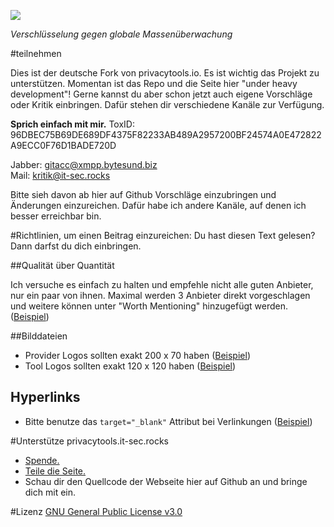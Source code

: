 [![](https://privacytools.it-sec.rocks/img/layout/logo.png)](https://privacytools.it-sec.rocks)

_Verschlüsselung gegen globale Massenüberwachung_

#teilnehmen

Dies ist der deutsche Fork von privacytools.io.
Es ist wichtig das Projekt zu unterstützen.
Momentan ist das Repo und die Seite hier "under heavy development"!
Gerne kannst du aber schon jetzt auch eigene Vorschläge oder Kritik einbringen.
Dafür stehen dir verschiedene Kanäle zur Verfügung.

**Sprich einfach mit mir.**
ToxID: 96DBEC75B69DE689DF4375F82233AB489A2957200BF24574A0E472822A9ECC0F76D1BADE720D                 

Jabber: gitacc@xmpp.bytesund.biz                 
Mail: kritik@it-sec.rocks

Bitte sieh davon ab hier auf Github Vorschläge einzubringen und Änderungen einzureichen.
Dafür habe ich andere Kanäle, auf denen ich besser erreichbar bin.


#Richtlinien, um einen Beitrag einzureichen:
Du hast diesen Text gelesen? Dann darfst du dich einbringen.

##Qualität über Quantität

Ich versuche es einfach zu halten und empfehle nicht alle guten Anbieter, nur ein paar von ihnen. 
Maximal werden 3 Anbieter direkt vorgeschlagen und weitere können unter "Worth Mentioning" hinzugefügt werden. ([Beispiel](https://privacytools.it-sec.rocks/#im)) 

##Bilddateien

- Provider Logos sollten exakt 200 x 70 haben ([Beispiel](https://privacytools.it-sec.rocks/img/provider/AirVPN.gif))
- Tool Logos sollten exakt 120 x 120 haben ([Beispiel](https://privacytools.it-sec.rocks/img/tools/ChatSecure.png))

## Hyperlinks

- Bitte benutze das `target="_blank"` Attribut bei Verlinkungen ([Beispiel](https://github.com/Anon215/privacytools.it-sec.rocks/blob/01af55ae9d03e9bb453f7891093704aaade80ec4/index.html#L136))

#Unterstütze privacytools.it-sec.rocks

- [Spende.](https://www.privacytools.it-sec.rocks/donate.html)
- [Teile die Seite.](https://www.privacytools.it-sec.rocks/#participate)
- Schau dir den Quellcode der Webseite hier auf Github an und bringe dich mit ein.

#Lizenz
[GNU General Public License v3.0](https://github.com/Anon215/privacytools.it-sec.rocks/blob/master/LICENSE.txt)
